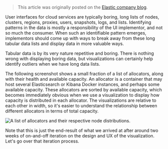 > This article was originally posted on the [Elastic company blog][elastic].

User interfaces for cloud services are typically boring, long lists of nodes, clusters, regions, proxies, users, snapshots, logs, and lists. Identifying patterns in the data is mostly a responsibility of the UI implementor, and not so much the consumer. When such an identifiable pattern emerges, implementors should come up with ways to break away from these long tabular data lists and display data in more valuable ways.

Tabular data is by its very nature repetitive and boring. There is nothing wrong with displaying boring data, but visualizations can certainly help identify outliers when we have long data lists.

The following screenshot shows a small fraction of a list of allocators, along with their health and available capacity. An allocator is a container that may host several Elasticsearch or Kibana Docker instances, and perhaps some available capacity. These allocators are sorted by available capacity, which becomes immediately obvious when we use a visualization to display how capacity is distributed in each allocator. The visualizations are relative to each other in width, so it's easier to understand the relationship between different allocators in terms of total capacity.

![A list of allocators and their respective node distributions.][1]

Note that this is just the end-result of what we arrived at after around two weeks of on-and-off iteration on the design and UX of the visualization. Let's go over that iteration process.

[1]: https://i.imgur.com/ZpyYMV1.png
[elastic]: https://www.elastic.co/blog/color-coded-visualizations-react
